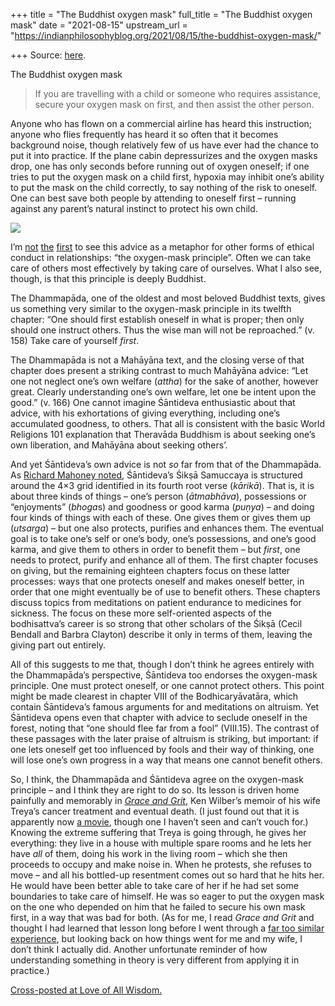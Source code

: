 +++
title = "The Buddhist oxygen mask"
full_title = "The Buddhist oxygen mask"
date = "2021-08-15"
upstream_url = "https://indianphilosophyblog.org/2021/08/15/the-buddhist-oxygen-mask/"

+++
Source: [here](https://indianphilosophyblog.org/2021/08/15/the-buddhist-oxygen-mask/).

The Buddhist oxygen mask

> If you are travelling with a child or someone who requires assistance,
> secure your oxygen mask on first, and then assist the other person.

Anyone who has flown on a commercial airline has heard this instruction;
anyone who flies frequently has heard it so often that it becomes
background noise, though relatively few of us have ever had the chance
to put it into practice. If the plane cabin depressurizes and the oxygen
masks drop, one has only seconds before running out of oxygen oneself;
if one tries to put the oxygen mask on a child first, hypoxia may
inhibit one’s ability to put the mask on the child correctly, to say
nothing of the risk to oneself. One can best save both people by
attending to oneself first – running against any parent’s natural
instinct to protect his own child.

![](https://loveofallwisdom.com/wp-content/uploads/2021/08/oxygen-mask-1024x528.png)

I’m
[not](https://www.smartrecovery.org/oxygen-mask-rule-for-family-friends/)
[the](https://www.donnaschilder.com/articles/life-coaching-articles/put-your-oxygen-mask-on-first/)
[first](https://www.humanunlimited.com/blogs/blog/20030915-the-profound-life-lesson-of-oxygen-masks)
to see this advice as a metaphor for other forms of ethical conduct in
relationships: “the oxygen-mask principle”. Often we can take care of
others most effectively by taking care of ourselves. What I also see,
though, is that this principle is deeply Buddhist.

The Dhammapāda, one of the oldest and most beloved Buddhist texts, gives
us something very similar to the oxygen-mask principle in its twelfth
chapter: “One should first establish oneself in what is proper; then
only should one instruct others. Thus the wise man will not be
reproached.” (v. 158) Take care of yourself *first*.

The Dhammapāda is not a Mahāyāna text, and the closing verse of that
chapter does present a striking contrast to much Mahāyāna advice: “Let
one not neglect one’s own welfare (*attha*) for the sake of another,
however great. Clearly understanding one’s own welfare, let one be
intent upon the good.” (v. 166) One cannot imagine Śāntideva
enthusiastic about that advice, with his exhortations of giving
everything, including one’s accumulated goodness, to others. That all is
consistent with the basic World Religions 101 explanation that Theravāda
Buddhism is about seeking one’s own liberation, and Mahāyāna about
seeking others’.

And yet Śāntideva’s own advice is not *so* far from that of the
Dhammapāda. As [Richard Mahoney
noted](https://indica-et-buddhica.org/authors/siksasamuccaya-progresse-bodhisattva-concept-201706292102.pdf),
Śāntideva’s Śikṣā Samuccaya is structured around the 4×3 grid identified
in its fourth root verse (*kārikā*). That is, it is about three kinds of
things – one’s person (*ātmabhāva*), possessions or “enjoyments”
(*bhoga*s) and goodness or good karma (*puṇya*) – and doing four kinds
of things with each of these. One gives them or gives them up
(*utsarga*) – but one also protects, purifies and enhances them. The
eventual goal is to take one’s self or one’s body, one’s possessions,
and one’s good karma, and give them to others in order to benefit them –
but *first*, one needs to protect, purify and enhance all of them. The
first chapter focuses on giving, but the remaining eighteen chapters
focus on these latter processes: ways that one protects oneself and
makes oneself better, in order that one might eventually be of use to
benefit others. These chapters discuss topics from meditations on
patient endurance to medicines for sickness. The focus on these more
self-oriented aspects of the bodhisattva’s career is so strong that
other scholars of the Śikṣā (Cecil Bendall and Barbra Clayton) describe
it only in terms of them, leaving the giving part out entirely.

All of this suggests to me that, though I don’t think he agrees entirely
with the Dhammapāda’s perspective, Śāntideva too endorses the
oxygen-mask principle. One must protect oneself, or one cannot protect
others. This point might be made clearest in chapter VIII of the
Bodhicaryāvatāra, which contain Śāntideva’s famous arguments for and
meditations on altruism. Yet Śāntideva opens even that chapter with
advice to seclude oneself in the forest, noting that “one should flee
far from a fool” (VIII.15). The contrast of these passages with the
later praise of altruism is striking, but important: if one lets oneself
get too influenced by fools and their way of thinking, one will lose
one’s own progress in a way that means one cannot benefit others.

So, I think, the Dhammapāda and Śāntideva agree on the oxygen-mask
principle – and I think they are right to do so. Its lesson is driven
home painfully and memorably in [*Grace and
Grit*](https://www.shambhala.com/grace-and-grit-658.html), Ken Wilber’s
memoir of his wife Treya’s cancer treatment and eventual death. (I just
found out that it is apparently now [a
movie](https://www.imdb.com/title/tt3910630/), though one I haven’t seen
and can’t vouch for.) Knowing the extreme suffering that Treya is going
through, he gives her everything: they live in a house with multiple
spare rooms and he lets her have *all* of them, doing his work in the
living room – which she then proceeds to occupy and make noise in. When
he protests, she refuses to move – and all his bottled-up resentment
comes out so hard that he hits her. He would have been better able to
take care of her if he had set some boundaries to take care of himself.
He was so eager to put the oxygen mask on the one who depended on him
that he failed to secure his own mask first, in a way that was bad for
both. (As for me, I read *Grace and Grit* and thought I had learned that
lesson long before I went through a [far too similar
experience](https://loveofallwisdom.com/blog/2015/05/i-am-a-buddhist/),
but looking back on how things went for me and my wife, I don’t think I
actually did. Another unfortunate reminder of how understanding
something in theory is very different from applying it in practice.)

[Cross-posted at Love of All
Wisdom.](https://loveofallwisdom.com/blog/2021/08/the-buddhist-oxygen-mask)

